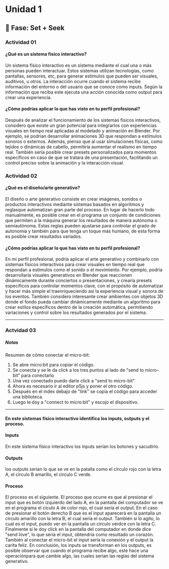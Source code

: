 # Unidad 1

## 🔎 Fase: Set + Seek

### Actividad 01

#### ¿Qué es un sistema físico interactivo?  
  Un sistema físico interactivo es un sistema mediante el cual una o más personas pueden interactuar. Estos sistemas utilizan tecnologías, como pantallas, sensores, etc, para generar estímulos que pueden ser visuales, auditivos, u otros. La interacción ocurre cuando el sistema recibe información del entorno o del usuario que se conoce como inputs. Según la información que reciba este ejecuta una acción conocida como output para crear una experiencia.

#### ¿Cómo podrías aplicar lo que has visto en tu perfil profesional?
   Después de analizar el funcionamiento de los sistemas físicos interactivos, considero que existe un gran potencial para integrarlos con experiencias visuales en tiempo real aplicadas al modelado y animación en Blender. Por ejemplo, se podrían desarrollar animaciones 3D que respondan a estímulos sonoros o externos. Además, pienso que al usar simulaciones físicas, como tejidos o dinámicas de cabello, permitiría aumentar el realismo en tiempo real. También sería posible crear presets personalizados para momentos específicos en caso de que se tratara de una presentación, facilitando un control preciso sobre la animación y la interacción visual.

### Actividad 02
#### ¿Qué es el diseño/arte generativo?
 El diseño o arte generativo consiste en crear imágenes, sonidos o productos interactivos mediante sistemas basados en algoritmos y reglasque automatizan gran parte del proceso. En lugar de hacerlo todo manualmente, es posible crear en el programa un conjunto de condiciones que permiten a la máquina generar los resultados de manera autónoma o semiautónoma. Estas reglas pueden ajustarse para controlar el grado de autonomía y también para que tenga un toque más humano, de esta forma es posible crear resultados variados.
  
#### ¿Cómo podrías aplicar lo que has visto en tu perfil profesional?
   En mi perfil profesional, podría aplicar el arte generativo y combinarlo con sistemas físicos interactivos para crear visuales en tiempo real que respondan a estímulos como el sonido o el movimiento. Por ejemplo, podría desarrollaría visuales generativos en Blender que reaccionen dinámicamente durante conciertos o presentaciones, y crearía presets específicos para controlar momentos clave, con el propósito de automatizar y hacer más simple el traenriqueciendo así la experiencia visual y sonora de los eventos. También considero interesante crear ambientes con objetos 3D donde el fondo pueda cambiar dinámicamente mediante un algoritmo para crear estilos específicos dentro de la creación automática, permitiendo variaciones y control sobre los resultados generados por el sistema.

  
   *** 
### Actvidad 03
##### Notas
Resumen de cómo conectar el micro-bit:
1. Se abre micro:bit para copiar el código.
2. Se conecta y se le da click a los tres puntos al lado de "send to micro-bit" para conectarlo
3. Una vez conectado puedo darle click a "send to micro-bit"
4. Ahora es necesario ir al editor p5js y poner el otro código.
5. Después en el index debajo de "link" se copia el código para acceder una biblioteca.
6. Luego le doy a "connect to micro:bit" y escojo el dispositivo.
***
   
#### En este sistemas físico interactivo identifica los inputs, outputs y el proceso.
#### Inputs
En este sistema físico interactivo los inputs serían los botones y sacudirlo. 

#### Outputs 
los outputs serían lo que se ve en la patalla como el circulo rojo con la letra A, el circulo B amarillo, el circulo C verde.

#### Proceso
El proceso es el siguiente. El proceso que ocurre es que al presionar el input que es botón izquierdo del lado A, en la pantalla del computador se ve en el programa el cículo A de color rojo, el cual sería el output. En el caso de presionar el botón derecho B que es el input aparecerá en la pantalla un círculo amarillo con la letra B, el cual sería el output. También si lo agito, lo cual es el input, puedo ver en la pantalla un círculo verdce con la letra C. Finalmente si le doy click en la pantalla del computador en donde dice "send love", lo que sería el input, obtendría como resultado un corazón. También al conectar el micro-bit el input sería la conexión y el output la carita feliz. En conclusión, los inputs se transforman en los outputs, es posible observar que cuando el programa recibe algo, este hace una operaciónpara que cambie algo, las cuales serían las reglas del sistema generativo.

 


